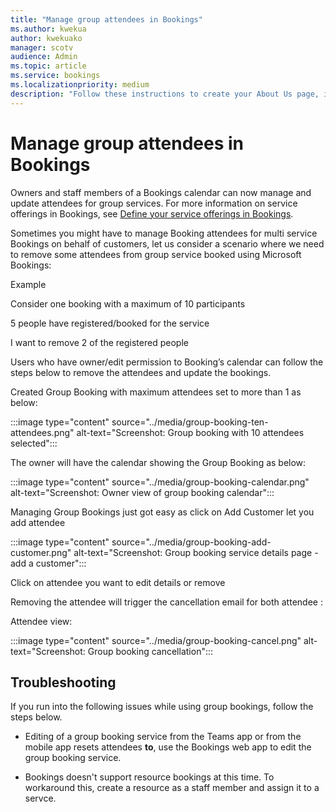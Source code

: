 ```yaml
---
title: "Manage group attendees in Bookings"
ms.author: kwekua
author: kwekuako
manager: scotv
audience: Admin
ms.topic: article
ms.service: bookings
ms.localizationpriority: medium
description: "Follow these instructions to create your About Us page, including business name, address, phone number, website URL, logo, and business hours in Microsoft Bookings."
---
```


# Manage group attendees in Bookings

Owners and staff members of a Bookings calendar can now manage and update attendees for group services. For more information on service offerings in Bookings, see [Define your service offerings in Bookings](define-service-offerings.md).

Sometimes you might have to manage Booking attendees for multi service Bookings on behalf of customers, let us consider a scenario where we need to remove some attendees from group service booked using Microsoft Bookings:

Example

Consider one booking with a maximum of 10 participants

5 people have registered/booked for the service

I want to remove 2 of the registered people

Users who have owner/edit permission to Booking’s calendar can follow the steps below to remove the attendees and update the bookings.

Created Group Booking with maximum attendees set to more than 1 as below:

:::image type="content" source="../media/group-booking-ten-attendees.png" alt-text="Screenshot: Group booking with 10 attendees selected":::

The owner will have the calendar showing the Group Booking as below:

:::image type="content" source="../media/group-booking-calendar.png" alt-text="Screenshot: Owner view of group booking calendar":::

Managing Group Bookings just got easy as click on Add Customer let you add attendee

:::image type="content" source="../media/group-booking-add-customer.png" alt-text="Screenshot: Group booking service details page - add a customer":::

Click on attendee you want to edit details or remove

Removing the attendee will trigger the cancellation email for both attendee :

Attendee view:

:::image type="content" source="../media/group-booking-cancel.png" alt-text="Screenshot: Group booking cancellation":::

## Troubleshooting

If you run into the following issues while using group bookings, follow the steps below.

- Editing of a group booking service from the Teams app or from the mobile app resets attendees **to**, use the Bookings web app to edit the group booking service.

- Bookings doesn't support resource bookings at this time. To workaround this, create a resource as a staff member and assign it to a servce.
